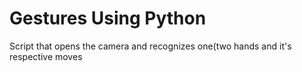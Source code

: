 # Gestures Using Python
Script that opens the camera and recognizes one(two hands and it's respective moves
